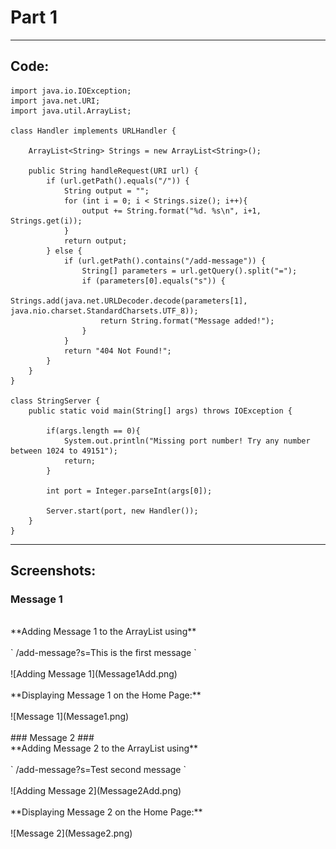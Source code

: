 # Part 1
---
## Code:
```
import java.io.IOException;
import java.net.URI;
import java.util.ArrayList;

class Handler implements URLHandler {

    ArrayList<String> Strings = new ArrayList<String>();

    public String handleRequest(URI url) {
        if (url.getPath().equals("/")) {
            String output = "";
            for (int i = 0; i < Strings.size(); i++){
                output += String.format("%d. %s\n", i+1, Strings.get(i));
            }
            return output;
        } else {
            if (url.getPath().contains("/add-message")) {
                String[] parameters = url.getQuery().split("=");
                if (parameters[0].equals("s")) {
                    Strings.add(java.net.URLDecoder.decode(parameters[1], java.nio.charset.StandardCharsets.UTF_8));
                    return String.format("Message added!");
                }
            }
            return "404 Not Found!";
        }
    }
}

class StringServer {
    public static void main(String[] args) throws IOException {

        if(args.length == 0){
            System.out.println("Missing port number! Try any number between 1024 to 49151");
            return;
        }

        int port = Integer.parseInt(args[0]);

        Server.start(port, new Handler());
    }
}
```
---
## Screenshots:
### Message 1 ###
<br />
**Adding Message 1 to the ArrayList using** <br />
<br />
` /add-message?s=This is the first message `
<br />
<br />
![Adding Message 1](Message1Add.png)
<br />
<br />
**Displaying Message 1 on the Home Page:** <br />
<br />
![Message 1](Message1.png)
<br />
<br />
### Message 2 ###
<br />
**Adding Message 2 to the ArrayList using** <br />
<br />
` /add-message?s=Test second message `
<br />
<br />
![Adding Message 2](Message2Add.png)
<br />
<br />
**Displaying Message 2 on the Home Page:** <br />
<br />
![Message 2](Message2.png)
<br />
<br />
